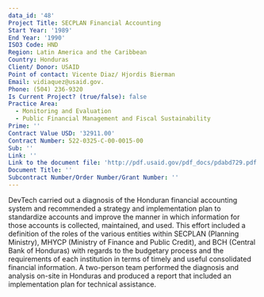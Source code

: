 ```yaml
---
data_id: '48'
Project Title: SECPLAN Financial Accounting
Start Year: '1989'
End Year: '1990'
ISO3 Code: HND
Region: Latin America and the Caribbean
Country: Honduras
Client/ Donor: USAID
Point of contact: Vicente Diaz/ Hjordis Bierman
Email: vidiaquez@usaid.gov.
Phone: (504) 236-9320
Is Current Project? (true/false): false
Practice Area:
  - Monitoring and Evaluation
  - Public Financial Management and Fiscal Sustainability
Prime: ''
Contract Value USD: '32911.00'
Contract Number: 522-0325-C-00-0015-00
Sub: ''
Link: ''
Link to the document file: 'http://pdf.usaid.gov/pdf_docs/pdabd729.pdf'
Document Title: ''
Subcontract Number/Order Number/Grant Number: ''
---
```


DevTech carried out a diagnosis of the Honduran financial accounting system and recommended a strategy and implementation plan to standardize accounts and improve the manner in which information for those accounts is collected, maintained, and used. This effort included a definition of the roles of the various entities within SECPLAN (Planning Ministry), MHYCP (Ministry of Finance and Public Credit), and BCH (Central Bank of Honduras) with regards to the budgetary process and the requirements of each institution in terms of timely and useful consolidated financial information. A two-person team performed the diagnosis and analysis on-site in Honduras and produced a report that included an implementation plan for technical assistance.